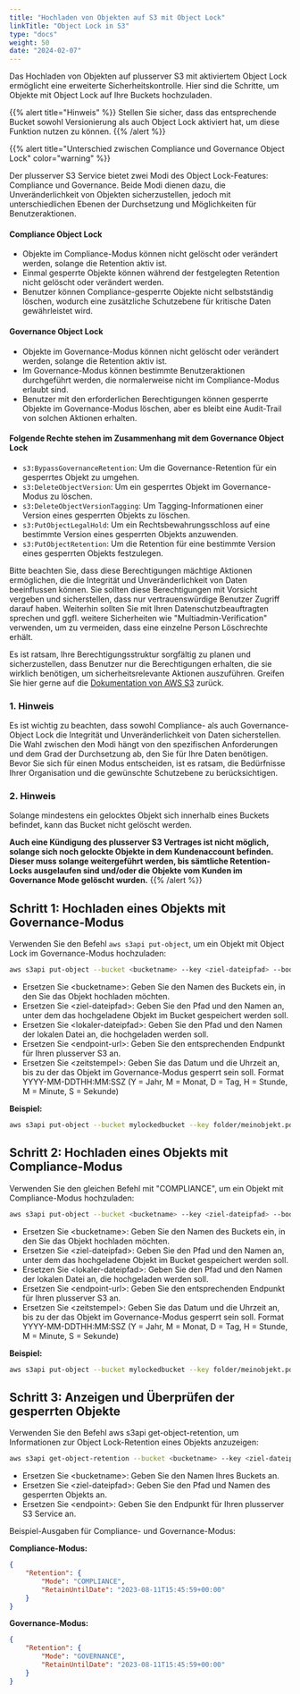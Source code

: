 ```yaml
---
title: "Hochladen von Objekten auf S3 mit Object Lock"
linkTitle: "Object Lock in S3"
type: "docs"
weight: 50
date: "2024-02-07"
---
```


Das Hochladen von Objekten auf plusserver S3 mit aktiviertem Object Lock ermöglicht eine erweiterte Sicherheitskontrolle. Hier sind die Schritte, um Objekte mit Object Lock auf Ihre Buckets hochzuladen.

{{% alert title="Hinweis" %}}
Stellen Sie sicher, dass das entsprechende Bucket sowohl Versionierung als auch Object Lock aktiviert hat, um diese Funktion nutzen zu können.
{{% /alert %}}

{{% alert title="Unterschied zwischen Compliance und Governance Object Lock" color="warning" %}}

Der plusserver S3 Service bietet zwei Modi des Object Lock-Features: Compliance und Governance. Beide Modi dienen dazu, die Unveränderlichkeit von Objekten sicherzustellen, jedoch mit unterschiedlichen Ebenen der Durchsetzung und Möglichkeiten für Benutzeraktionen.

#### Compliance Object Lock

-   Objekte im Compliance-Modus können nicht gelöscht oder verändert werden, solange die Retention aktiv ist.
-   Einmal gesperrte Objekte können während der festgelegten Retention nicht gelöscht oder verändert werden.
-   Benutzer können Compliance-gesperrte Objekte nicht selbstständig löschen, wodurch eine zusätzliche Schutzebene für kritische Daten gewährleistet wird.

#### Governance Object Lock

-   Objekte im Governance-Modus können nicht gelöscht oder verändert werden, solange die Retention aktiv ist.
-   Im Governance-Modus können bestimmte Benutzeraktionen durchgeführt werden, die normalerweise nicht im Compliance-Modus erlaubt sind.
-   Benutzer mit den erforderlichen Berechtigungen können gesperrte Objekte im Governance-Modus löschen, aber es bleibt eine Audit-Trail von solchen Aktionen erhalten.

#### Folgende Rechte stehen im Zusammenhang mit dem Governance Object Lock

-   `s3:BypassGovernanceRetention`: Um die Governance-Retention für ein gesperrtes Objekt zu umgehen.
-   `s3:DeleteObjectVersion`: Um ein gesperrtes Objekt im Governance-Modus zu löschen.
-   `s3:DeleteObjectVersionTagging`: Um Tagging-Informationen einer Version eines gesperrten Objekts zu löschen.
-   `s3:PutObjectLegalHold`: Um ein Rechtsbewahrungsschloss auf eine bestimmte Version eines gesperrten Objekts anzuwenden.
-   `s3:PutObjectRetention`: Um die Retention für eine bestimmte Version eines gesperrten Objekts festzulegen.

Bitte beachten Sie, dass diese Berechtigungen mächtige Aktionen ermöglichen, die die Integrität und Unveränderlichkeit von Daten beeinflussen können. Sie sollten diese Berechtigungen mit Vorsicht vergeben und sicherstellen, dass nur vertrauenswürdige Benutzer Zugriff darauf haben. Weiterhin sollten Sie mit Ihren Datenschutzbeauftragten sprechen und ggfl. weitere Sicherheiten wie "Multiadmin-Verification" verwenden, um zu vermeiden, dass eine einzelne Person Löschrechte erhält.

Es ist ratsam, Ihre Berechtigungsstruktur sorgfältig zu planen und sicherzustellen, dass Benutzer nur die Berechtigungen erhalten, die sie wirklich benötigen, um sicherheitsrelevante Aktionen auszuführen. Greifen Sie hier gerne auf die [Dokumentation von AWS S3](https://docs.aws.amazon.com/s3/) zurück.

### 1. Hinweis

Es ist wichtig zu beachten, dass sowohl Compliance- als auch Governance-Object Lock die Integrität und Unveränderlichkeit von Daten sicherstellen. Die Wahl zwischen den Modi hängt von den spezifischen Anforderungen und dem Grad der Durchsetzung ab, den Sie für Ihre Daten benötigen. Bevor Sie sich für einen Modus entscheiden, ist es ratsam, die Bedürfnisse Ihrer Organisation und die gewünschte Schutzebene zu berücksichtigen.

### 2. Hinweis

Solange mindestens ein gelocktes Objekt sich innerhalb eines Buckets befindet, kann das Bucket nicht gelöscht werden.

**Auch eine Kündigung des plusserver S3 Vertrages ist nicht möglich, solange sich noch gelockte Objekte in dem Kundenaccount befinden. Dieser muss solange weitergeführt werden, bis sämtliche Retention-Locks ausgelaufen sind und/oder die Objekte vom Kunden im Governance Mode gelöscht wurden.**
{{% /alert %}}

## Schritt 1: Hochladen eines Objekts mit Governance-Modus

Verwenden Sie den Befehl `aws s3api put-object`, um ein Objekt mit Object Lock im Governance-Modus hochzuladen:

```bash
aws s3api put-object --bucket <bucketname> --key <ziel-dateipfad> --body <lokaler-dateipfad> --endpoint-url=https://<endpoint-url> --object-lock-mode GOVERNANCE --object-lock-retain-until-date <zeitstempel>
```

-   Ersetzen Sie \<bucketname>: Geben Sie den Namen des Buckets ein, in den Sie das Objekt hochladen möchten.
-   Ersetzen Sie \<ziel-dateipfad>: Geben Sie den Pfad und den Namen an, unter dem das hochgeladene Objekt im Bucket gespeichert werden soll.
-   Ersetzen Sie \<lokaler-dateipfad>: Geben Sie den Pfad und den Namen der lokalen Datei an, die hochgeladen werden soll.
-   Ersetzen Sie \<endpoint-url>: Geben Sie den entsprechenden Endpunkt für Ihren plusserver S3 an.
-   Ersetzen Sie \<zeitstempel>: Geben Sie das Datum und die Uhrzeit an, bis zu der das Objekt im Governance-Modus gesperrt sein soll. Format YYYY-MM-DDTHH:MM:SSZ (Y = Jahr, M = Monat, D = Tag, H = Stunde, M = Minute, S = Sekunde)

**Beispiel:**

```bash
aws s3api put-object --bucket mylockedbucket --key folder/meinobjekt.pdf --body /pfad/zu/meinobjekt.pdf --endpoint-url=https://s3.de-west-1.psmanaged.com --object-lock-mode GOVERNANCE --object-lock-retain-until-date "2023-08-11T14:35:59Z"
```

## Schritt 2: Hochladen eines Objekts mit Compliance-Modus

Verwenden Sie den gleichen Befehl mit "COMPLIANCE", um ein Objekt mit Compliance-Modus hochzuladen:

```bash
aws s3api put-object --bucket <bucketname> --key <ziel-dateipfad> --body <lokaler-dateipfad> --endpoint-url=https://<endpoint-url> --object-lock-mode COMPLIANCE --object-lock-retain-until-date <zeitstempel>
```

-   Ersetzen Sie \<bucketname>: Geben Sie den Namen des Buckets ein, in den Sie das Objekt hochladen möchten.
-   Ersetzen Sie \<ziel-dateipfad>: Geben Sie den Pfad und den Namen an, unter dem das hochgeladene Objekt im Bucket gespeichert werden soll.
-   Ersetzen Sie \<lokaler-dateipfad>: Geben Sie den Pfad und den Namen der lokalen Datei an, die hochgeladen werden soll.
-   Ersetzen Sie \<endpoint-url>: Geben Sie den entsprechenden Endpunkt für Ihren plusserver S3 an.
-   Ersetzen Sie \<zeitstempel>: Geben Sie das Datum und die Uhrzeit an, bis zu der das Objekt im Governance-Modus gesperrt sein soll. Format YYYY-MM-DDTHH:MM:SSZ (Y = Jahr, M = Monat, D = Tag, H = Stunde, M = Minute, S = Sekunde)

**Beispiel:**

```bash
aws s3api put-object --bucket mylockedbucket --key folder/meinobjekt.pdf --body /pfad/zu/meinobjekt.pdf --endpoint-url=https://s3.de-west-1.psmanaged.com --object-lock-mode COMPLIANCE --object-lock-retain-until-date "2023-08-11T14:35:59Z"
```

## Schritt 3: Anzeigen und Überprüfen der gesperrten Objekte

Verwenden Sie den Befehl aws s3api get-object-retention, um Informationen zur Object Lock-Retention eines Objekts anzuzeigen:

```bash
aws s3api get-object-retention --bucket <bucketname> --key <ziel-dateipfad> --endpoint-url=https://<endpoint>
```

-   Ersetzen Sie \<bucketname>: Geben Sie den Namen Ihres Buckets an.
-   Ersetzen Sie \<ziel-dateipfad>: Geben Sie den Pfad und Namen des gesperrten Objekts an.
-   Ersetzen Sie \<endpoint>: Geben Sie den Endpunkt für Ihren plusserver S3 Service an.

Beispiel-Ausgaben für Compliance- und Governance-Modus:

**Compliance-Modus:**

```json
{
    "Retention": {
        "Mode": "COMPLIANCE",
        "RetainUntilDate": "2023-08-11T15:45:59+00:00"
    }
}
```

**Governance-Modus:**

```json
{
    "Retention": {
        "Mode": "GOVERNANCE",
        "RetainUntilDate": "2023-08-11T15:45:59+00:00"
    }
}
```
